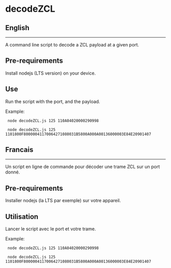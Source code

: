 # decodeZCL

English
-------------
-------------


A command line script to decode a ZCL payload at a given port.

Pre-requirements
-------------

Install nodejs (LTS version) on your device.

Use
------------
Run the script with the port, and the payload.

Example:
 
     node decodeZCL.js 125 110A04020000290998
     
     node decodeZCL.js 125 1101800F80000041170064271080031B5800A000A00136000003E84E20901407


Francais
-------------
-------------

Un script en ligne de commande pour décoder une trame ZCL sur un port donné.

Pre-requirements
-------------

Installer nodejs (la LTS par exemple) sur votre appareil.

Utilisation
------------
Lancer le script avec le port et votre trame.

Example:
 
     node decodeZCL.js 125 110A04020000290998
     
     node decodeZCL.js 125 1101800F80000041170064271080031B5800A000A00136000003E84E20901407

